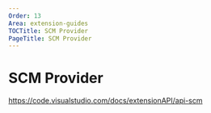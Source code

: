 ```yaml
---
Order: 13
Area: extension-guides
TOCTitle: SCM Provider
PageTitle: SCM Provider
---
```


# SCM Provider

https://code.visualstudio.com/docs/extensionAPI/api-scm